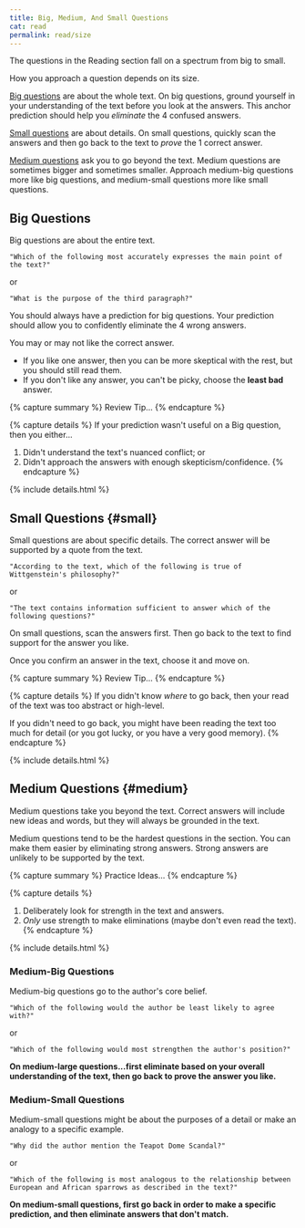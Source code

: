 ```yaml
---
title: Big, Medium, And Small Questions
cat: read
permalink: read/size
---
```


The questions in the Reading section fall on a spectrum from big to small. 

How you approach a question depends on its size.

[Big questions](#big) are about the whole text. On big questions, ground yourself in your understanding of the text before you look at the answers. This anchor prediction should help you *eliminate* the 4 confused answers.

[Small questions](#small) are about details. On small questions, quickly scan the answers and then go back to the text to *prove* the 1 correct answer.

[Medium questions](#medium) ask you to go beyond the text. Medium questions are sometimes bigger and sometimes smaller. Approach medium-big questions more like big questions, and medium-small questions more like small questions.

## Big Questions

Big questions are about the entire text.

    "Which of the following most accurately expresses the main point of the text?"

or

    "What is the purpose of the third paragraph?"

You should always have a prediction for big questions. Your prediction should allow you to confidently eliminate the 4 wrong answers.

You may or may not like the correct answer. 
- If you like one answer, then you can be more skeptical with the rest, but you should still read them. 
- If you don't like any answer, you can't be picky, choose the **least bad** answer.

{% capture summary %}
Review Tip...
{% endcapture %}

{% capture details %}
If your prediction wasn't useful on a Big question, then you either...
1. Didn't understand the text's nuanced conflict; or
1. Didn't approach the answers with enough skepticism/confidence.
{% endcapture %}

{% include details.html %}

## Small Questions {#small}

Small questions are about specific details. The correct answer will be supported by a quote from the text.

    "According to the text, which of the following is true of Wittgenstein's philosophy?"

or

    "The text contains information sufficient to answer which of the following questions?"

On small questions, scan the answers first. Then go back to the text to find support for the answer you like. 

Once you confirm an answer in the text, choose it and move on.

{% capture summary %}
Review Tip...
{% endcapture %}

{% capture details %}
If you didn't know *where* to go back, then your read of the text was too abstract or high-level.

If you didn't need to go back, you might have been reading the text too much for detail (or you got lucky, or you have a very good memory).
{% endcapture %}

{% include details.html %}

## Medium Questions {#medium}

Medium questions take you beyond the text. Correct answers will include new ideas and words, but they will always be grounded in the text.

Medium questions tend to be the hardest questions in the section. You can make them easier by eliminating strong answers. Strong answers are unlikely to be supported by the text.

{% capture summary %}
Practice Ideas...
{% endcapture %}

{% capture details %}
1. Deliberately look for strength in the text and answers.
1. *Only* use strength to make eliminations (maybe don't even read the text).
{% endcapture %}

{% include details.html %}

### Medium-Big Questions

Medium-big questions go to the author's core belief.

    "Which of the following would the author be least likely to agree with?"

or

    "Which of the following would most strengthen the author's position?"

**On medium-large questions...first eliminate based on your overall understanding of the text, then go back to prove the answer you like.**

### Medium-Small Questions

Medium-small questions might be about the purposes of a detail or make an analogy to a specific example.

    "Why did the author mention the Teapot Dome Scandal?"

or

    "Which of the following is most analogous to the relationship between European and African sparrows as described in the text?"

**On medium-small questions, first go back in order to make a specific prediction, and then eliminate answers that don't match.**

